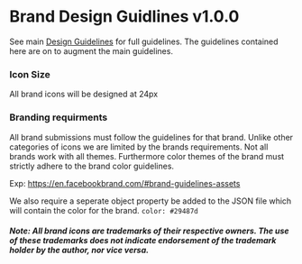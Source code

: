 # Brand Design Guidlines v1.0.0

See main [Design Guidelines](https://github.com/forumicon/forumicons/tree/master/design) for full guidelines. The guidelines contained here are on to augment the main guidelines.

### Icon Size

All brand icons will be designed at 24px

### Branding requirments

All brand submissions must follow the guidelines for that brand. Unlike other categories of icons we are limited by the brands requirements. Not all brands work with all themes. Furthermore color themes of the brand must strictly adhere to the brand color guidelines.

Exp: https://en.facebookbrand.com/#brand-guidelines-assets

We also require a seperate object property be added to the JSON file which will contain the color for the brand. `color: #29487d`

##### Note: All brand icons are trademarks of their respective owners. The use of these trademarks does not indicate endorsement of the trademark holder by the author, nor vice versa.
